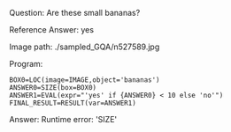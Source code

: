 Question: Are these small bananas?

Reference Answer: yes

Image path: ./sampled_GQA/n527589.jpg

Program:

```
BOX0=LOC(image=IMAGE,object='bananas')
ANSWER0=SIZE(box=BOX0)
ANSWER1=EVAL(expr="'yes' if {ANSWER0} < 10 else 'no'")
FINAL_RESULT=RESULT(var=ANSWER1)
```
Answer: Runtime error: 'SIZE'

